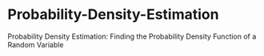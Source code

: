 # Probability-Density-Estimation
Probability Density Estimation: Finding the Probability Density Function of a Random Variable
